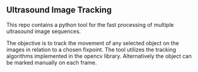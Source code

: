 ## Ultrasound Image Tracking

This repo contains a python tool for the fast processing of multiple ultrasound image sequences.

The objective is to track the movement of any selected object on the images in relation to a chosen fixpoint. 
The tool utilizes the tracking algorithms implemented in the opencv library. Alternatively
the object can be marked manually on each frame.

